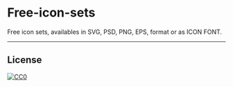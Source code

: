 # Free-icon-sets
Free icon sets, availables in SVG, PSD, PNG, EPS, format or as ICON FONT. 

---
## License
[![CC0](http://i.creativecommons.org/p/zero/1.0/88x31.png)](http://creativecommons.org/publicdomain/zero/1.0/)
